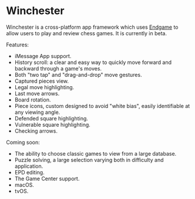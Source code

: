 # Winchester

Winchester is a cross-platform app framework which uses [Endgame](https://github.com/proxpero/Winchester/tree/master/Endgame) to allow users to play and review chess games. It is currently in beta.

Features:

* iMessage App support.
* History scroll: a clear and easy way to quickly move forward and backward through a game's moves.
* Both "two tap" and "drag-and-drop" move gestures.
* Captured pieces view.
* Legal move highlighting.
* Last move arrows.
* Board rotation.
* Piece icons, custom designed to avoid "white bias", easily identifiable at any viewing angle.
* Defended square highlighting.
* Vulnerable square highlighting.
* Checking arrows.

Coming soon:

* The ability to choose classic games to view from a large database.
* Puzzle solving, a large selection varying both in difficulty and application.
* EPD editing.
* The Game Center support.
* macOS.
* tvOS.
